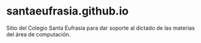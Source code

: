 # santaeufrasia.github.io

Sitio del Colegio Santa Eufrasia para dar soporte al dictado de las materias del área de computación.
